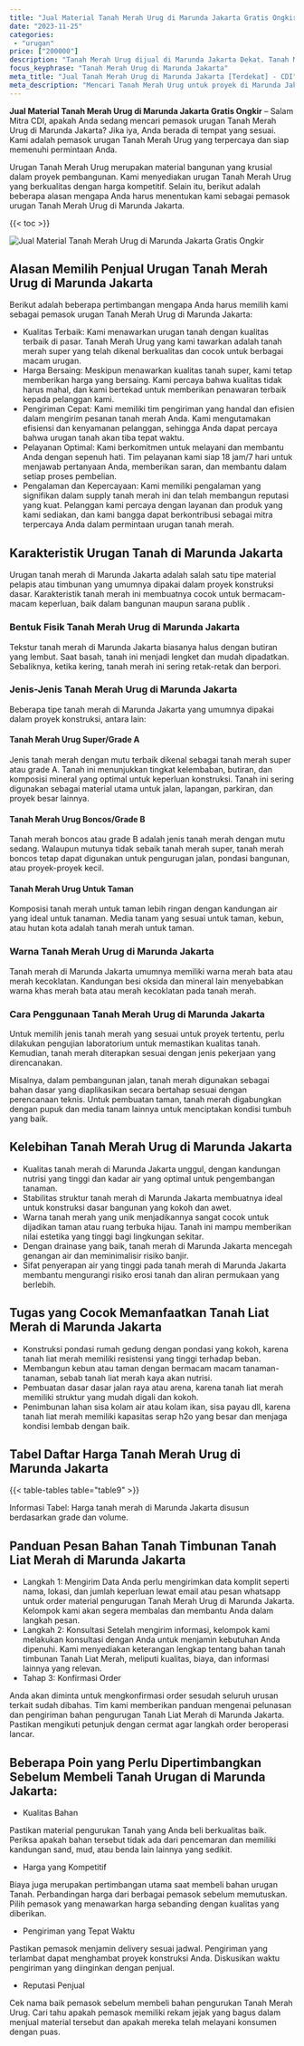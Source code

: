 ```yaml
---
title: "Jual Material Tanah Merah Urug di Marunda Jakarta Gratis Ongkir"
date: "2023-11-25"
categories:
 - "urugan"
price: ["200000"]
description: "Tanah Merah Urug dijual di Marunda Jakarta Dekat. Tanah Merah Urug ini sering dipakai dalam proyek konstruksi sebagai bahan urugan yang tahan lama dan sesuai spesifikasi. Silakan hubungi kami untuk informasi lebih lanjut."
focus_keyphrase: "Tanah Merah Urug di Marunda Jakarta"
meta_title: "Jual Tanah Merah Urug di Marunda Jakarta [Terdekat] - CDI"
meta_description: "Mencari Tanah Merah Urug untuk proyek di Marunda Jakarta? Kami menawarkan Tanah Merah Urug berkualitas untuk penimbunan lahan. Raih penawaran terbaik sekarang."
---
```


**Jual Material Tanah Merah Urug di Marunda Jakarta Gratis Ongkir** – Salam Mitra CDI, apakah Anda sedang mencari pemasok urugan Tanah Merah Urug di Marunda Jakarta? Jika iya, Anda berada di tempat yang sesuai. Kami adalah pemasok urugan Tanah Merah Urug yang terpercaya dan siap memenuhi permintaan Anda.

Urugan Tanah Merah Urug merupakan material bangunan yang krusial dalam proyek pembangunan. Kami menyediakan urugan Tanah Merah Urug yang berkualitas dengan harga kompetitif. Selain itu, berikut adalah beberapa alasan mengapa Anda harus menentukan kami sebagai pemasok urugan Tanah Merah Urug di Marunda Jakarta.

{{< toc >}}

![Jual Material Tanah Merah Urug di Marunda Jakarta Gratis Ongkir](/images/tanah/tanah-urug-06.jpg)

## Alasan Memilih Penjual Urugan Tanah Merah Urug di Marunda Jakarta

Berikut adalah beberapa pertimbangan mengapa Anda harus memilih kami sebagai pemasok urugan Tanah Merah Urug di Marunda Jakarta:

*   Kualitas Terbaik: Kami menawarkan urugan tanah dengan kualitas terbaik di pasar. Tanah Merah Urug yang kami tawarkan adalah tanah merah super yang telah dikenal berkualitas dan cocok untuk berbagai macam urugan.
*   Harga Bersaing: Meskipun menawarkan kualitas tanah super, kami tetap memberikan harga yang bersaing. Kami percaya bahwa kualitas tidak harus mahal, dan kami bertekad untuk memberikan penawaran terbaik kepada pelanggan kami.
*   Pengiriman Cepat: Kami memiliki tim pengiriman yang handal dan efisien dalam mengirim pesanan tanah merah Anda. Kami mengutamakan efisiensi dan kenyamanan pelanggan, sehingga Anda dapat percaya bahwa urugan tanah akan tiba tepat waktu.
*   Pelayanan Optimal: Kami berkomitmen untuk melayani dan membantu Anda dengan sepenuh hati. Tim pelayanan kami siap 18 jam/7 hari untuk menjawab pertanyaan Anda, memberikan saran, dan membantu dalam setiap proses pembelian.
*   Pengalaman dan Kepercayaan: Kami memiliki pengalaman yang signifikan dalam supply tanah merah ini dan telah membangun reputasi yang kuat. Pelanggan kami percaya dengan layanan dan produk yang kami sediakan, dan kami bangga dapat berkontribusi sebagai mitra terpercaya Anda dalam permintaan urugan tanah merah.

## Karakteristik Urugan Tanah di Marunda Jakarta

Urugan tanah merah di Marunda Jakarta adalah salah satu tipe material pelapis atau timbunan yang umumnya dipakai dalam proyek konstruksi dasar. Karakteristik tanah merah ini membuatnya cocok untuk bermacam-macam keperluan, baik dalam bangunan maupun sarana publik .

### Bentuk Fisik Tanah Merah Urug di Marunda Jakarta

Tekstur tanah merah di Marunda Jakarta biasanya halus dengan butiran yang lembut. Saat basah, tanah ini menjadi lengket dan mudah dipadatkan. Sebaliknya, ketika kering, tanah merah ini sering retak-retak dan berpori.

### Jenis-Jenis Tanah Merah Urug di Marunda Jakarta

Beberapa tipe tanah merah di Marunda Jakarta yang umumnya dipakai dalam proyek konstruksi, antara lain:

#### Tanah Merah Urug Super/Grade A

Jenis tanah merah dengan mutu terbaik dikenal sebagai tanah merah super atau grade A. Tanah ini menunjukkan tingkat kelembaban, butiran, dan komposisi mineral yang optimal untuk keperluan konstruksi. Tanah ini sering digunakan sebagai material utama untuk jalan, lapangan, parkiran, dan proyek besar lainnya.

#### Tanah Merah Urug Boncos/Grade B

Tanah merah boncos atau grade B adalah jenis tanah merah dengan mutu sedang. Walaupun mutunya tidak sebaik tanah merah super, tanah merah boncos tetap dapat digunakan untuk pengurugan jalan, pondasi bangunan, atau proyek-proyek kecil.

#### Tanah Merah Urug Untuk Taman

Komposisi tanah merah untuk taman lebih ringan dengan kandungan air yang ideal untuk tanaman. Media tanam yang sesuai untuk taman, kebun, atau hutan kota adalah tanah merah untuk taman.

### Warna Tanah Merah Urug di Marunda Jakarta

Tanah merah di Marunda Jakarta umumnya memiliki warna merah bata atau merah kecoklatan. Kandungan besi oksida dan mineral lain menyebabkan warna khas merah bata atau merah kecoklatan pada tanah merah.

### Cara Penggunaan Tanah Merah Urug di Marunda Jakarta

Untuk memilih jenis tanah merah yang sesuai untuk proyek tertentu, perlu dilakukan pengujian laboratorium untuk memastikan kualitas tanah. Kemudian, tanah merah diterapkan sesuai dengan jenis pekerjaan yang direncanakan.

Misalnya, dalam pembangunan jalan, tanah merah digunakan sebagai bahan dasar yang diaplikasikan secara bertahap sesuai dengan perencanaan teknis. Untuk pembuatan taman, tanah merah digabungkan dengan pupuk dan media tanam lainnya untuk menciptakan kondisi tumbuh yang baik.

## Kelebihan Tanah Merah Urug di Marunda Jakarta

*   Kualitas tanah merah di Marunda Jakarta unggul, dengan kandungan nutrisi yang tinggi dan kadar air yang optimal untuk pengembangan tanaman.
*   Stabilitas struktur tanah merah di Marunda Jakarta membuatnya ideal untuk konstruksi dasar bangunan yang kokoh dan awet.
*   Warna tanah merah yang unik menjadikannya sangat cocok untuk dijadikan taman atau ruang terbuka hijau. Tanah ini mampu memberikan nilai estetika yang tinggi bagi lingkungan sekitar.
*   Dengan drainase yang baik, tanah merah di Marunda Jakarta mencegah genangan air dan meminimalisir risiko banjir.
*   Sifat penyerapan air yang tinggi pada tanah merah di Marunda Jakarta membantu mengurangi risiko erosi tanah dan aliran permukaan yang berlebih.

## Tugas yang Cocok Memanfaatkan Tanah Liat Merah di Marunda Jakarta

*   Konstruksi pondasi rumah gedung dengan pondasi yang kokoh, karena tanah liat merah memiliki resistensi yang tinggi terhadap beban.
*   Membangun kebun atau taman dengan bermacam macam tanaman-tanaman, sebab tanah liat merah kaya akan nutrisi.
*   Pembuatan dasar dasar jalan raya atau arena, karena tanah liat merah memiliki struktur yang mudah digali dan kokoh.
*   Penimbunan lahan sisa kolam air atau kolam ikan, sisa payau dll, karena tanah liat merah memiliki kapasitas serap h2o yang besar dan menjaga kondisi lembab dengan baik.

## Tabel Daftar Harga Tanah Merah Urug di Marunda Jakarta

{{< table-tables table="table9" >}}

Informasi Tabel: Harga tanah merah di Marunda Jakarta disusun berdasarkan grade dan volume.

## Panduan Pesan Bahan Tanah Timbunan Tanah Liat Merah di Marunda Jakarta

*   Langkah 1: Mengirim Data
Anda perlu mengirimkan data komplit seperti nama, lokasi, dan jumlah keperluan lewat email atau pesan whatsapp untuk order material pengurugan Tanah Merah Urug di Marunda Jakarta. Kelompok kami akan segera membalas dan membantu Anda dalam langkah pesan.
*   Langkah 2: Konsultasi
Setelah mengirim informasi, kelompok kami melakukan konsultasi dengan Anda untuk menjamin kebutuhan Anda dipenuhi. Kami menyediakan keterangan lengkap tentang bahan tanah timbunan Tanah Liat Merah, meliputi kualitas, biaya, dan informasi lainnya yang relevan.
*   Tahap 3: Konfirmasi Order

Anda akan diminta untuk mengkonfirmasi order sesudah seluruh urusan terkait sudah dibahas. Tim kami memberikan panduan mengenai pelunasan dan pengiriman bahan pengurugan Tanah Liat Merah di Marunda Jakarta. Pastikan mengikuti petunjuk dengan cermat agar langkah order beroperasi lancar.

## Beberapa Poin yang Perlu Dipertimbangkan Sebelum Membeli Tanah Urugan di Marunda Jakarta:

*   Kualitas Bahan

Pastikan material pengurukan Tanah yang Anda beli berkualitas baik. Periksa apakah bahan tersebut tidak ada dari pencemaran dan memiliki kandungan sand, mud, atau benda lain lainnya yang sedikit.
*   Harga yang Kompetitif

Biaya juga merupakan pertimbangan utama saat membeli bahan urugan Tanah. Perbandingan harga dari berbagai pemasok sebelum memutuskan. Pilih pemasok yang menawarkan harga sebanding dengan kualitas yang diberikan.
*   Pengiriman yang Tepat Waktu

Pastikan pemasok menjamin delivery sesuai jadwal. Pengiriman yang terlambat dapat menghambat proyek konstruksi Anda. Diskusikan waktu pengiriman yang diinginkan dengan penjual.
*   Reputasi Penjual

Cek nama baik pemasok sebelum membeli bahan pengurukan Tanah Merah Urug. Cari tahu apakah pemasok memiliki rekam jejak yang bagus dalam menjual material tersebut dan apakah mereka telah melayani konsumen dengan puas.